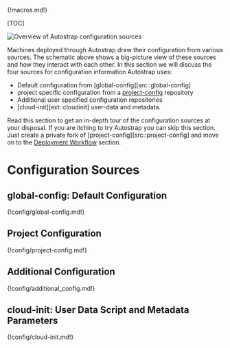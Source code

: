 {!macros.md!}

[TOC]

![Overview of Autostrap configuration sources](overview.svg)

Machines deployed through Autostrap draw their configuration from various
sources. The schematic above shows a big-picture view of these sources and how
they interact with each other. In this section we will discuss the four sources
for configuration information Autostrap uses: 

* Default configuration from [global-config][src::global-config]
* project specific configuration from a [project-config](/config/#project)
  repository
* Additional user specified configuration repositories
* [cloud-init][ext::cloudinit] user-data and metadata.

Read this section to get an in-depth tour of the configuration sources at your
disposal. If you are itching to try Autostrap you can skip this section. Just
create a private fork of [project-config][src::project-config] and
move on to the [Deployment Workflow](/workflow) section.

# Configuration Sources

<a name='global'></a>
## global-config: Default Configuration

{!config/global-config.md!}

<a name='project'></a>
## Project Configuration

{!config/project-config.md!}

<a name='additional'></a>
## Additional Configuration

{!config/additional_config.md!}

## cloud-init: User Data Script and Metadata Parameters

{!config/cloud-init.md!}
